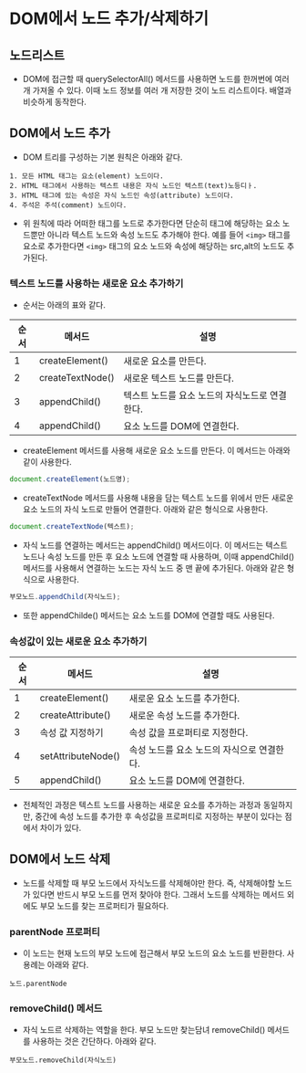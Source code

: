 # DOM에서 노드 추가/삭제하기

## 노드리스트

* DOM에 접근할 때 querySelectorAll() 메서드를 사용하면 노드를 한꺼번에 여러 개 가져올 수 있다. 이때 노드 정보를 여러 개 저장한 것이 노드 리스트이다. 배열과 비슷하게 동작한다.

## DOM에서 노드 추가

* DOM 트리를 구성하는 기본 원칙은 아래와 같다.

```
1. 모든 HTML 태그는 요소(element) 노드이다.
2. HTML 태그에서 사용하는 텍스트 내용은 자식 노드인 텍스트(text)노등디ㅏ.
3. HTML 태그에 있는 속성은 자식 노드인 속성(attribute) 노드이다.
4. 주석은 주석(comment) 노드이다.
```

* 위 원칙에 따라 어떠한 태그를 노드로 추가한다면 단순히 태그에 해당하는 요소 노드뿐만 아니라 텍스트 노드와 속성 노드도 추가해야 한다. 예를 들어 ```<img>``` 태그를 요소로 추가한다면 ```<img>``` 태그의 요소 노드와 속성에 해당하는 src,alt의 노드도 추가된다.

### 텍스트 노드를 사용하는 새로운 요소 추가하기

* 순서는 아래의 표와 같다.

| 순서 | 메서드 | 설명 |
| ---- | ---- | ---- |
| 1 | createElement() | 새로운 요소를 만든다. |
| 2 | createTextNode() | 새로운 텍스트 노드를 만든다. |
| 3 | appendChild() | 텍스트 노드를 요소 노드의 자식노드로 연결한다. | 
| 4 | appendChild() | 요소 노드를 DOM에 연결한다. |

* createElement 메서드를 사용해 새로운 요소 노드를 만든다. 이 메서드는 아래와 같이 사용한다.

```javascript
document.createElement(노드명);
```

* createTextNode 메서드를 사용해 내용을 담는 텍스트 노드를 위에서 만든 새로운 요소 노드의 자식 노드로 만들어 연결한다. 아래와 같은 형식으로 사용한다.

```javascript
document.createTextNode(텍스트);
```

* 자식 노드를 연결하는 메서드는 appendChild() 메서드이다. 이 메서드는 텍스트 노드나 속성 노드를 만든 후 요소 노드에 연결할 때 사용하며, 이때 appendChild() 메서드를 사용해서 연결하는 노드는 자식 노드 중 맨 끝에 추가된다. 아래와 같은 형식으로 사용한다.

```javascript
부모노드.appendChild(자식노드);
```

* 또한 appendChilde() 메서드는 요소 노드를 DOM에 연결할 때도 사용된다.

### 속성값이 있는 새로운 요소 추가하기

| 순서 | 메서드 | 설명 |
| ---- | ---- | ---- |
| 1 | createElement() | 새로운 요소 노드를 추가한다. |
| 2 | createAttribute() | 새로운 속성 노드를 추가한다. |
| 3 | 속성 값 지정하기 | 속성 값을 프로퍼티로 지정한다. |
| 4 | setAttributeNode() | 속성 노드를 요소 노드의 자식으로 연결한다. |
| 5 | appendChild() | 요소 노드를 DOM에 연결한다. |

* 전체적인 과정은 텍스트 노드를 사용하는 새로운 요소를 추가하는 과정과 동일하지만, 중간에 속성 노드를 추가한 후 속성값을 프로퍼티로 지정하는 부분이 있다는 점에서 차이가 있다.

## DOM에서 노드 삭제

* 노드를 삭제할 때 부모 노드에서 자식노드를 삭제해야만 한다. 즉, 삭제해야할 노드가 있다면 반드시 부모 노드를 먼저 찾아야 한다. 그래서 노드를 삭제하는 메서드 외에도 부모 노드를 찾는 프로퍼티가 필요하다.

### parentNode 프로퍼티

* 이 노드는 현재 노드의 부모 노드에 접근해서 부모 노드의 요소 노드를 반환한다. 사용례는 아래와 같다.

```
노드.parentNode
```

### removeChild() 메서드

* 자식 노드르 삭제하는 역할을 한다. 부모 노드만 찾는담녀 removeChild() 메서드를 사용하는 것은 간단하다. 아래와 같다.

```
부모노드.removeChild(자식노드)
```
